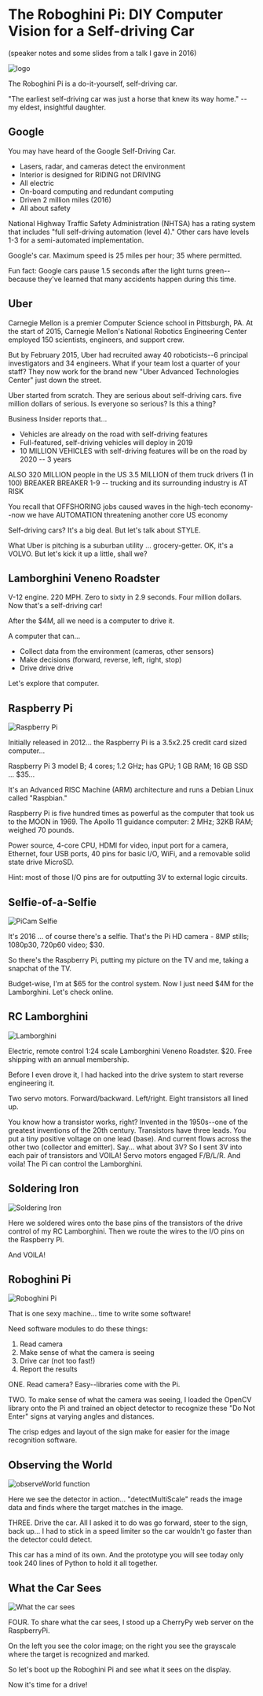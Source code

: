 # The Roboghini Pi: DIY Computer Vision for a Self-driving Car

(speaker notes and some slides from a talk I gave in 2016)

![logo](slides/01-logo.png)

The Roboghini Pi is a do-it-yourself, self-driving car.

"The earliest self-driving car was just a horse that knew its way
home." -- my eldest, insightful daughter.

## Google

You may have heard of the Google Self-Driving Car.

- Lasers, radar, and cameras detect the environment
- Interior is designed for RIDING not DRIVING
- All electric
- On-board computing and redundant computing
- Driven 2 million miles (2016)
- All about safety

National Highway Traffic Safety Administration (NHTSA)
has a rating system that includes
"full self-driving automation (level 4)."
Other cars have levels 1-3 for a semi-automated implementation.

Google's car. Maximum speed is 25 miles per hour; 35 where permitted.

Fun fact: Google cars pause 1.5 seconds after the light turns green--
because they've learned that many accidents happen during this time.

## Uber

Carnegie Mellon is a premier Computer Science school in Pittsburgh,
PA. At the start of 2015, Carnegie Mellon's National Robotics
Engineering Center employed 150 scientists, engineers, and support
crew.

But by February 2015, Uber had recruited away 40 roboticists--6
principal investigators and 34 engineers. What if your team lost a
quarter of your staff?  They now work for the brand new "Uber Advanced
Technologies Center" just down the street.

Uber started from scratch. They are serious about self-driving cars.
five million dollars of serious. Is everyone so serious? Is this a
thing?

Business Insider reports that...
* Vehicles are already on the road with self-driving features
* Full-featured, self-driving vehicles will deploy in 2019
* 10 MILLION VEHICLES with self-driving features will be on the road
  by 2020 -- 3 years

ALSO
  320 MILLION people in the US
    3.5 MILLION of them truck drivers (1 in 100)
  BREAKER BREAKER 1-9 -- trucking and its surrounding industry is AT RISK

You recall that OFFSHORING jobs caused waves in the high-tech
economy--now we have AUTOMATION threatening another core US economy

Self-driving cars? It's a big deal. But let's talk about STYLE.

What Uber is pitching is a suburban utility ... grocery-getter.
OK, it's a VOLVO.  But let's kick it up a little, shall we?

## Lamborghini Veneno Roadster

V-12 engine. 220 MPH. Zero to sixty in 2.9 seconds. Four million
dollars.  Now that's a self-driving car!

After the $4M, all we need is a computer to drive it.

A computer that can...
  - Collect data from the environment (cameras, other sensors)
  - Make decisions (forward, reverse, left, right, stop)
  - Drive drive drive

Let's explore that computer.

## Raspberry Pi

![Raspberry Pi](slides/02-raspberrypi.png)

Initially released in 2012... the Raspberry Pi is a 3.5x2.25 credit
card sized computer... 

Raspberry Pi 3 model B; 4 cores; 1.2 GHz; has GPU; 1 GB RAM;
16 GB SSD ... $35...

It's an Advanced RISC Machine (ARM) architecture and runs a Debian
Linux called "Raspbian."

Raspberry Pi is five hundred times as powerful as the computer that
took us to the MOON in 1969. The Apollo 11 guidance computer: 2 MHz;
32KB RAM; weighed 70 pounds.

Power source, 4-core CPU, HDMI for video, input port for a camera,
Ethernet, four USB ports, 40 pins for basic I/O, WiFi, and a removable
solid state drive MicroSD.

Hint: most of those I/O pins are for outputting 3V to external logic
circuits.

## Selfie-of-a-Selfie

![PiCam Selfie](slides/03-selfie.png)

It's 2016 ... of course there's a selfie.
That's the Pi HD camera - 8MP stills; 1080p30, 720p60 video; $30.

So there's the Raspberry Pi, putting my picture on the TV
and me, taking a snapchat of the TV.

Budget-wise, I'm at $65 for the control system.  Now I just need $4M
for the Lamborghini. Let's check online.

## RC Lamborghini

![Lamborghini](slides/04-modelcar.png)

Electric, remote control 1:24 scale Lamborghini Veneno Roadster.
$20. Free shipping with an annual membership.

Before I even drove it, I had hacked into the drive system to start
reverse engineering it.

Two servo motors. Forward/backward. Left/right. Eight transistors all
lined up.

You know how a transistor works, right?  Invented in the 1950s--one of
the greatest inventions of the 20th century.  Transistors have three
leads.  You put a tiny positive voltage on one lead (base).  And
current flows across the other two (collector and emitter).
Say... what about 3V?  So I sent 3V into each pair of transistors and
VOILA!  Servo motors engaged F/B/L/R.  And voila! The Pi can control
the Lamborghini.

## Soldering Iron

![Soldering Iron](slides/05-soldering.png) 

Here we soldered wires onto the base pins of the transistors of the
drive control of my RC Lamborghini. Then we route the wires to the I/O
pins on the Raspberry Pi.

And VOILA! 

## Roboghini Pi

![Roboghini Pi](slides/06-roboghinipi.png)

That is one sexy machine... time to write some software!

Need software modules to do these things:

1. Read camera 
2. Make sense of what the camera is seeing
3. Drive car (not too fast!)
4. Report the results

ONE. Read camera? Easy--libraries come with the Pi.

TWO. To make sense of what the camera was seeing, I loaded the OpenCV
library onto the Pi and trained an object detector to recognize these
"Do Not Enter" signs at varying angles and distances.

The crisp edges and layout of the sign make for easier for the image
recognition software.

## Observing the World

![observeWorld function](slides/07-code.png)

Here we see the detector in action... "detectMultiScale" reads the
image data and finds where the target matches in the image.

THREE. Drive the car. All I asked it to do was go forward, steer to
the sign, back up... I had to stick in a speed limiter so the car
wouldn't go faster than the detector could detect.

This car has a mind of its own. And the prototype you will see today
only took 240 lines of Python to hold it all together.

## What the Car Sees

![What the car sees](slides/08-detector.png)

FOUR. To share what the car sees, I stood up a CherryPy web server on
the RaspberryPi.

On the left you see the color image; on the right you see the
grayscale where the target is recognized and marked.

So let's boot up the Roboghini Pi and see what it sees on the
display.

Now it's time for a drive!


